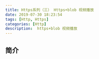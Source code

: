 ```yaml
---
title: Https系列（三） Https+blob 视频播放
date: 2019-07-30 18:23:54
tags: [Http, Https]
categories: [Http]
description:  https+blob 视频播放
---
```

## 简介
